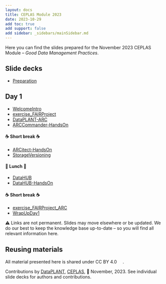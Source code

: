 ```yaml
---
layout: docs
title: CEPLAS Module 2023
date: 2023-10-29
add toc: true
add support: false
add sidebar: _sidebars/mainSidebar.md
---
```


Here you can find the slides prepared for the November 2023 CEPLAS Module &ndash; *Good Data Management Practices*.

## Slide decks

- <a href=./00-Preparation.html target=_blank>Preparation</a>

## Day 1

- <a href=./10-WelcomeIntro.html target=_blank>WelcomeIntro</a>
- <a href=./15-exercise_FAIRProject.html target=_blank>exercise_FAIRProject</a>
- <a href=./20-DataPLANT-ARC.html target=_blank>DataPLANT-ARC</a>
- <a href=./25-ARCCommander-HandsOn.html target=_blank>ARCCommander-HandsOn</a>

#### :coffee: Short break :coffee:

- <a href=./26-ARCitect-HandsOn.html target=_blank>ARCitect-HandsOn</a>
- <a href=./30-StorageVersioning.html target=_blank>StorageVersioning</a>

#### :pizza: Lunch :pizza:

- <a href=./42-DataHUB.html target=_blank>DataHUB</a>
- <a href=./43-DataHUB-HandsOn.html target=_blank>DataHUB-HandsOn</a>

#### :coffee: Short break :coffee:

- <a href=./45-exercise_FAIRProject_ARC.html target=_blank>exercise_FAIRProject_ARC</a>
- <a href=./49-WrapUpDay1.html target=_blank>WrapUpDay1</a>

:warning: Links are not permanent. Slides may move elsewhere or be updated. We do our best to keep the knowledge base up-to-date &ndash; so you will find all relevant information here.

## Reusing materials

All material presented here is shared under CC BY 4.0 <a href="https://creativecommons.org/licenses/by/4.0/"><img src="https://mirrors.creativecommons.org/presskit/buttons/88x31/svg/by.svg" style="height:15px"></a>.

Contributions by [DataPLANT](https://nfdi4plants.org/), [CEPLAS](https://ceplas.eu), 📆 November, 2023.
See individual slide decks for authors and contributions.
